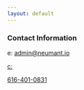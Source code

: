 ```yaml
---
layout: default
---
```

<div class="blurb">
         <section>
            <!-- FIRST BLOCK -->
            <div id="first-block">
               <div class="line">
                  <div class="margin-bottom">
                     <div class="margin">
                        <article class="s-12">
                           <h1>Contact Information</h1>
                           <p>e: <a href="mailto:admin@neumant.io">admin@neumant.io</p>
                           c: <p>616-401-0831</p>
                        </article>
                     </div>
                  </div>
               </div>
            </div>
         </section>
</div><!-- /.blurb -->
